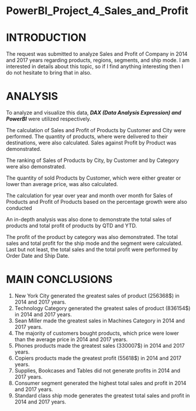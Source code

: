 # PowerBI_Project_4_Sales_and_Profit
# INTRODUCTION

The request was submitted to analyze Sales and Profit of Company in 2014 and 2017 years regarding products, regions, segments, and ship mode.
I am interested in details about this topic, so if I find anything interesting then I do not hesitate to bring that in also. 

# ANALYSIS

To analyze and visualize this data, ***DAX (Data Analysis Expression) and PowerBI*** were utilized respectively.

The calculation of Sales and Profit of Products by Customer and City were performed. The quantity of products, where were delivered to their destinations, were also calculated.
Sales against Profit by Product was demonstrated.

The ranking of Sales of Products by City, by Customer and by Category were also demonstrated.

The quantity of sold Products by Customer, which were either greater or lower than average price, was also calculated.

The calculation for year over year and month over month for Sales of Products and Profit of Products based on the percentage growth were also conducted

An in-depth analysis was also done to demonstrate the total sales of products and total profit of products by QTD and YTD.

The profit of the product by category was also demonstrated. The total sales and total profit for the ship mode and the segment were calculated.
Last but not least, the total sales and the total profit were performed by Order Date and Ship Date.


# MAIN CONCLUSIONS

1.	New York City generated the greatest sales of product (256368$) in 2014 and 2017 years.
2.	Technology Category generated the greatest sales of product (836154$) in 2014 and 2017 years.
3.	Sean Miller made the greatest sales in Machines Category in 2014 and 2017 years.
4.	The majority of customers bought products, which price were lower than the average price in 2014 and 2017 years.
5.	Phones products made the greatest sales (330007$) in 2014 and 2017 years.
6.	Copiers products made the greatest profit (55618$) in 2014 and 2017 years.
7.	Supplies, Bookcases and Tables did not generate profits in 2014 and 2017 years.
8.	Consumer segment generated the highest total sales and profit in 2014 and 2017 years.
9.	Standard class ship mode generates the greatest total sales and profit in 2014 and 2017 years.
